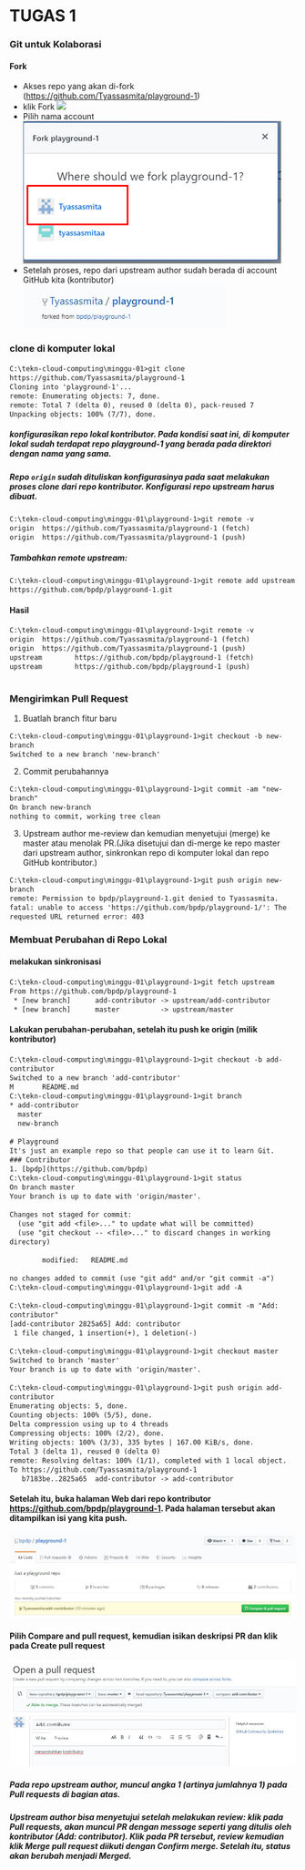 # TUGAS 1
### Git untuk Kolaborasi
#### Fork
+ Akses repo yang akan di-fork (https://github.com/Tyassasmita/playground-1)
+ klik Fork
![](hhttps://github.com/Tyassasmita/tekn-cloud-computing/blob/master/minggu-01/forkplay.jpg)
+ Pilih nama account
![](https://github.com/Tyassasmita/tekn-cloud-computing/blob/master/minggu-01/forkplaylok.jpg)
+ Setelah proses, repo dari upstream author sudah berada di account GitHub kita (kontributor)
![](https://github.com/Tyassasmita/tekn-cloud-computing/blob/master/minggu-01/forkplayd.jpg)

### clone di komputer lokal
```
C:\tekn-cloud-computing\minggu-01>git clone https://github.com/Tyassasmita/playground-1
Cloning into 'playground-1'...
remote: Enumerating objects: 7, done.
remote: Total 7 (delta 0), reused 0 (delta 0), pack-reused 7
Unpacking objects: 100% (7/7), done.

```
##### konfigurasikan repo lokal kontributor. Pada kondisi saat ini, di komputer lokal sudah terdapat repo playground-1 yang berada pada direktori dengan nama yang sama. 
##### Repo ```origin``` sudah dituliskan konfigurasinya pada saat melakukan proses clone dari repo kontributor. Konfigurasi repo upstream harus dibuat.
```
C:\tekn-cloud-computing\minggu-01\playground-1>git remote -v
origin  https://github.com/Tyassasmita/playground-1 (fetch)
origin  https://github.com/Tyassasmita/playground-1 (push)
```
##### Tambahkan remote upstream:
``` 
C:\tekn-cloud-computing\minggu-01\playground-1>git remote add upstream https://github.com/bpdp/playground-1.git
```
#### Hasil 
``` 
C:\tekn-cloud-computing\minggu-01\playground-1>git remote -v
origin  https://github.com/Tyassasmita/playground-1 (fetch)
origin  https://github.com/Tyassasmita/playground-1 (push)
upstream        https://github.com/bpdp/playground-1 (fetch)
upstream        https://github.com/bpdp/playground-1 (push)
 
```
### Mengirimkan Pull Request
1. Buatlah branch fitur baru 
```
C:\tekn-cloud-computing\minggu-01\playground-1>git checkout -b new-branch
Switched to a new branch 'new-branch'
```
2. Commit perubahannya
``` 
C:\tekn-cloud-computing\minggu-01\playground-1>git commit -am "new-branch"
On branch new-branch
nothing to commit, working tree clean
```
3. Upstream author me-review dan kemudian menyetujui (merge) ke master atau menolak PR.(Jika disetujui dan di-merge ke repo master dari upstream author, sinkronkan repo di komputer lokal dan repo GitHub kontributor.)
``` 
C:\tekn-cloud-computing\minggu-01\playground-1>git push origin new-branch
remote: Permission to bpdp/playground-1.git denied to Tyassasmita.
fatal: unable to access 'https://github.com/bpdp/playground-1/': The requested URL returned error: 403
```
### Membuat Perubahan di Repo Lokal
#### melakukan sinkronisasi
```
C:\tekn-cloud-computing\minggu-01\playground-1>git fetch upstream
From https://github.com/bpdp/playground-1
 * [new branch]      add-contributor -> upstream/add-contributor
 * [new branch]      master          -> upstream/master
 ```
#### Lakukan perubahan-perubahan, setelah itu push ke origin (milik kontributor)
```
C:\tekn-cloud-computing\minggu-01\playground-1>git checkout -b add-contributor
Switched to a new branch 'add-contributor'
M       README.md
C:\tekn-cloud-computing\minggu-01\playground-1>git branch
* add-contributor
  master
  new-branch

# Playground
It's just an example repo so that people can use it to learn Git.
### Contributor
1. [bpdp](https://github.com/bpdp)
C:\tekn-cloud-computing\minggu-01\playground-1>git status
On branch master
Your branch is up to date with 'origin/master'.

Changes not staged for commit:
  (use "git add <file>..." to update what will be committed)
  (use "git checkout -- <file>..." to discard changes in working directory)

        modified:   README.md

no changes added to commit (use "git add" and/or "git commit -a")
C:\tekn-cloud-computing\minggu-01\playground-1>git add -A

C:\tekn-cloud-computing\minggu-01\playground-1>git commit -m "Add: contributor"
[add-contributor 2825a65] Add: contributor
 1 file changed, 1 insertion(+), 1 deletion(-)

C:\tekn-cloud-computing\minggu-01\playground-1>git checkout master
Switched to branch 'master'
Your branch is up to date with 'origin/master'.

C:\tekn-cloud-computing\minggu-01\playground-1>git push origin add-contributor
Enumerating objects: 5, done.
Counting objects: 100% (5/5), done.
Delta compression using up to 4 threads
Compressing objects: 100% (2/2), done.
Writing objects: 100% (3/3), 335 bytes | 167.00 KiB/s, done.
Total 3 (delta 1), reused 0 (delta 0)
remote: Resolving deltas: 100% (1/1), completed with 1 local object.
To https://github.com/Tyassasmita/playground-1
   b7183be..2825a65  add-contributor -> add-contributor
```
#### Setelah itu, buka halaman Web dari repo kontributor https://github.com/bpdp/playground-1. Pada halaman tersebut akan ditampilkan isi yang kita push.
![](https://github.com/Tyassasmita/tekn-cloud-computing/blob/master/minggu-01/repokontributor.jpg)

#### Pilih Compare and pull request, kemudian isikan deskripsi PR dan klik pada Create pull request
![](https://github.com/Tyassasmita/tekn-cloud-computing/blob/master/minggu-01/tambahkontributor.jpg)
##### Pada repo upstream author, muncul angka 1 (artinya jumlahnya 1) pada Pull requests di bagian atas.
##### Upstream author bisa menyetujui setelah melakukan review: klik pada Pull requests, akan muncul PR dengan message seperti yang ditulis oleh kontributor (Add: contributor). Klik pada PR tersebut, review kemudian klik Merge pull request diikuti dengan Confirm merge. Setelah itu, status akan berubah menjadi Merged.